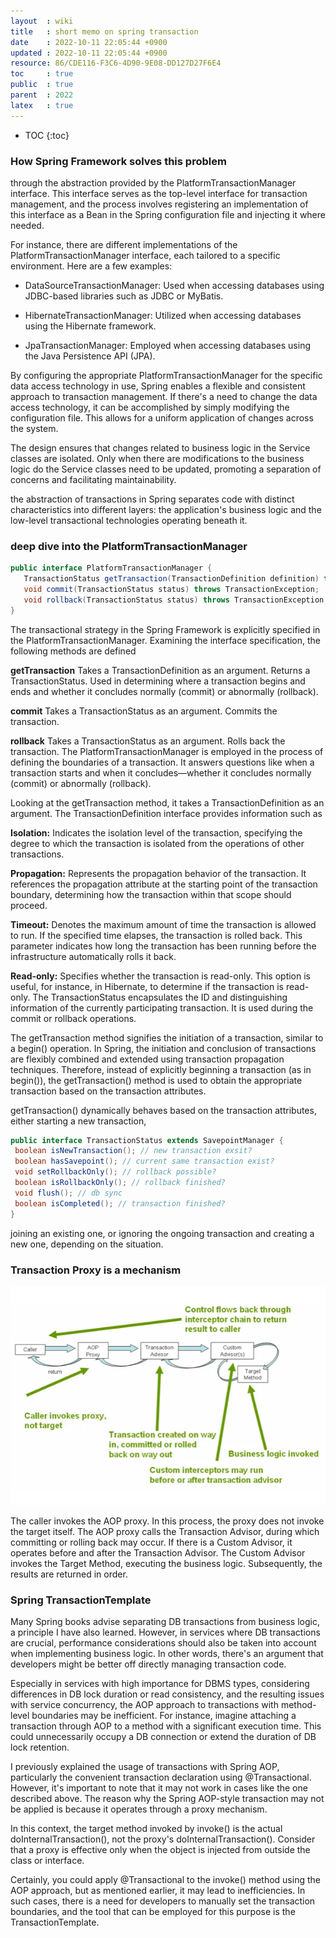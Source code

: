 ```yaml
---
layout  : wiki
title   : short memo on spring transaction
date    : 2022-10-11 22:05:44 +0900
updated : 2022-10-11 22:05:44 +0900
resource: 86/CDE116-F3C6-4D90-9E08-DD127D27F6E4
toc     : true
public  : true
parent  : 2022
latex   : true
---
```

* TOC
{:toc}

### **How Spring Framework solves this problem**
through the abstraction provided by the PlatformTransactionManager interface. This interface serves as the top-level 
interface for transaction management, and the process involves registering an implementation of this interface as a 
Bean in the Spring configuration file and injecting it where needed.

For instance, there are different implementations of the PlatformTransactionManager interface, each tailored to a 
specific environment. Here are a few examples:

- DataSourceTransactionManager: Used when accessing databases using JDBC-based libraries such as JDBC or MyBatis.

- HibernateTransactionManager: Utilized when accessing databases using the Hibernate framework.

- JpaTransactionManager: Employed when accessing databases using the Java Persistence API (JPA).

By configuring the appropriate PlatformTransactionManager for the specific data access technology in use,
Spring enables a flexible and consistent approach to transaction management. If there's a need to change the data access 
technology, it can be accomplished by simply modifying the configuration file.
This allows for a uniform application of changes across the system.

The design ensures that changes related to business logic in the Service classes are isolated. Only when there are
modifications to the business logic do the Service classes need to be updated, promoting a separation of concerns and 
facilitating maintainability.

the abstraction of transactions in Spring separates code with distinct characteristics into different layers: 
the application's business logic and the low-level transactional technologies operating beneath it.

### **deep dive into the PlatformTransactionManager**
```java
public interface PlatformTransactionManager {
   TransactionStatus getTransaction(TransactionDefinition definition) throws TransactionException;
   void commit(TransactionStatus status) throws TransactionException;
   void rollback(TransactionStatus status) throws TransactionException;
}
```
The transactional strategy in the Spring Framework is explicitly specified in the PlatformTransactionManager. 
Examining the interface specification, the following methods are defined

**getTransaction** Takes a TransactionDefinition as an argument.
Returns a TransactionStatus.
Used in determining where a transaction begins and ends and whether it concludes normally (commit) or abnormally (rollback).

**commit**
Takes a TransactionStatus as an argument.
Commits the transaction.

**rollback** Takes a TransactionStatus as an argument.
Rolls back the transaction.
The PlatformTransactionManager is employed in the process of defining the boundaries of a transaction. 
It answers questions like when a transaction starts and when it concludes—whether it concludes normally (commit) or 
abnormally (rollback).

Looking at the getTransaction method, it takes a TransactionDefinition as an argument. The TransactionDefinition 
interface provides information such as

**Isolation:**
Indicates the isolation level of the transaction, specifying the degree to which the transaction is isolated from the 
operations of other transactions.

**Propagation:**
Represents the propagation behavior of the transaction. It references the propagation attribute at the starting point 
of the transaction boundary, determining how the transaction within that scope should proceed.

**Timeout:** Denotes the maximum amount of time the transaction is allowed to run. If the specified time elapses, the transaction 
is rolled back. This parameter indicates how long the transaction has been running before the infrastructure automatically 
rolls it back.

**Read-only:** Specifies whether the transaction is read-only. This option is useful, for instance, in Hibernate, 
to determine if the 
transaction is read-only.
The TransactionStatus encapsulates the ID and distinguishing information of the currently participating transaction. 
It is used during the commit or rollback operations.

The getTransaction method signifies the initiation of a transaction, similar to a begin() operation. In Spring, 
the initiation and conclusion of transactions are flexibly combined and extended using transaction propagation techniques. 
Therefore, instead of explicitly beginning a transaction (as in begin()), the getTransaction() method is used to obtain 
the appropriate transaction based on the transaction attributes.

getTransaction() dynamically behaves based on the transaction attributes, either starting a new transaction, 
```java
public interface TransactionStatus extends SavepointManager {
 boolean isNewTransaction(); // new transaction exsit?
 boolean hasSavepoint(); // current same transaction exist?
 void setRollbackOnly(); // rollback possible?
 boolean isRollbackOnly(); // rollback finished?
 void flush(); // db sync
 boolean isCompleted(); // transaction finished?
}
```
joining an existing one, or ignoring the ongoing transaction and creating a new one, depending on the situation.

### **Transaction Proxy is a mechanism**
![img.png](../../resource/img/spring_boot/proxy.png)

The caller invokes the AOP proxy. In this process, the proxy does not invoke the target itself. 
The AOP proxy calls the Transaction Advisor, during which committing or rolling back may occur.
If there is a Custom Advisor, it operates before and after the Transaction Advisor. The Custom Advisor invokes the 
Target Method, executing the business logic. Subsequently, the results are returned in order.

### **Spring TransactionTemplate**
Many Spring books advise separating DB transactions from business logic, a principle I have also learned. However, 
in services where DB transactions are crucial, performance considerations should also be taken into account when 
implementing business logic. In other words, there's an argument that developers might be better off directly managing 
transaction code.

Especially in services with high importance for DBMS types, considering differences in DB lock duration or read 
consistency, and the resulting issues with service concurrency, the AOP approach to transactions with method-level 
boundaries may be inefficient. For instance, imagine attaching a transaction through AOP to a method with a significant 
execution time. This could unnecessarily occupy a DB connection or extend the duration of DB lock retention.

I previously explained the usage of transactions with Spring AOP, particularly the convenient transaction declaration 
using @Transactional. However, it's important to note that it may not work in cases like the one described above.
The reason why the Spring AOP-style transaction may not be applied is because it operates through a proxy mechanism. 

In this context, the target method invoked by invoke() is the actual doInternalTransaction(), not the proxy's 
doInternalTransaction(). Consider that a proxy is effective only when the object is injected from outside the class or 
interface.

Certainly, you could apply @Transactional to the invoke() method using the AOP approach, but as mentioned earlier, 
it may lead to inefficiencies. In such cases, there is a need for developers to manually set the transaction boundaries, 
and the tool that can be employed for this purpose is the TransactionTemplate.